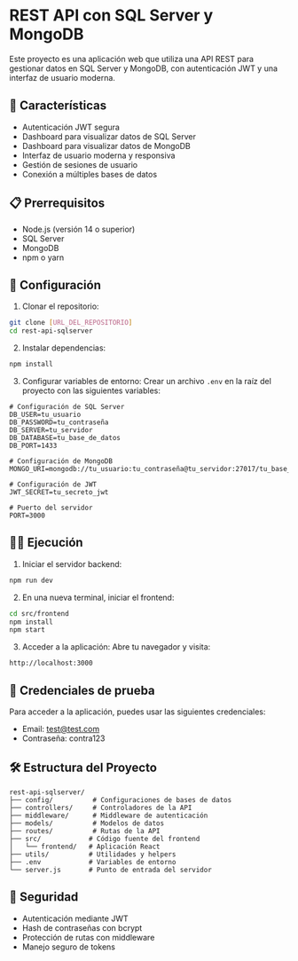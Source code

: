 # REST API con SQL Server y MongoDB

Este proyecto es una aplicación web que utiliza una API REST para gestionar datos en SQL Server y MongoDB, con autenticación JWT y una interfaz de usuario moderna.

## 🚀 Características

- Autenticación JWT segura
- Dashboard para visualizar datos de SQL Server
- Dashboard para visualizar datos de MongoDB
- Interfaz de usuario moderna y responsiva
- Gestión de sesiones de usuario
- Conexión a múltiples bases de datos

## 📋 Prerrequisitos

- Node.js (versión 14 o superior)
- SQL Server
- MongoDB
- npm o yarn

## 🔧 Configuración

1. Clonar el repositorio:
```bash
git clone [URL_DEL_REPOSITORIO]
cd rest-api-sqlserver
```

2. Instalar dependencias:
```bash
npm install
```

3. Configurar variables de entorno:
Crear un archivo `.env` en la raíz del proyecto con las siguientes variables:
```env
# Configuración de SQL Server
DB_USER=tu_usuario
DB_PASSWORD=tu_contraseña
DB_SERVER=tu_servidor
DB_DATABASE=tu_base_de_datos
DB_PORT=1433

# Configuración de MongoDB
MONGO_URI=mongodb://tu_usuario:tu_contraseña@tu_servidor:27017/tu_base_de_datos

# Configuración de JWT
JWT_SECRET=tu_secreto_jwt

# Puerto del servidor
PORT=3000
```

## 🏃‍♂️ Ejecución

1. Iniciar el servidor backend:
```bash
npm run dev
```

2. En una nueva terminal, iniciar el frontend:
```bash
cd src/frontend
npm install
npm start
```

3. Acceder a la aplicación:
Abre tu navegador y visita:
```
http://localhost:3000
```

## 📝 Credenciales de prueba

Para acceder a la aplicación, puedes usar las siguientes credenciales:
- Email: test@test.com
- Contraseña: contra123

## 🛠️ Estructura del Proyecto

```
rest-api-sqlserver/
├── config/          # Configuraciones de bases de datos
├── controllers/     # Controladores de la API
├── middleware/      # Middleware de autenticación
├── models/          # Modelos de datos
├── routes/          # Rutas de la API
├── src/            # Código fuente del frontend
│   └── frontend/   # Aplicación React
├── utils/          # Utilidades y helpers
├── .env            # Variables de entorno
└── server.js       # Punto de entrada del servidor
```

## 🔐 Seguridad

- Autenticación mediante JWT
- Hash de contraseñas con bcrypt
- Protección de rutas con middleware
- Manejo seguro de tokens
 